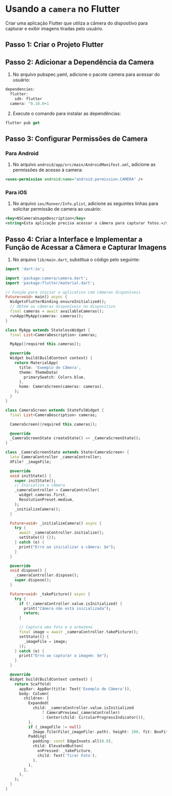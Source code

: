 # Usando a `camera` no Flutter

Criar uma aplicação Flutter que utiliza a câmera do dispositivo para capturar e exibir imagens tiradas pelo usuário.

## Passo 1: Criar o Projeto Flutter


## Passo 2: Adicionar a Dependência da Camera

1. No arquivo pubspec.yaml, adicione o pacote camera para acessar do usuário:

```dart
dependencies:
  flutter:
    sdk: flutter
  camera: ^0.10.0+1
```

2. Execute o comando para instalar as dependências:

```dart
flutter pub get
```


## Passo 3: Configurar Permissões de Camera

### Para Android


1. No arquivo `android/app/src/main/AndroidManifest.xml`, adicione as permissões de acesso à camera:

```xml
<uses-permission android:name="android.permission.CAMERA" />
```

### Para iOS
1. No arquivo `ios/Runner/Info.plist`, adicione as seguintes linhas para solicitar permissão de camera ao usuário:

```xml
<key>NSCameraUsageDescription</key>
<string>Esta aplicação precisa acessar a câmera para capturar fotos.</string>
```


## Passo 4: Criar a Interface e Implementar a Função de Acessar a Câmera e Capturar Imagens

1. No arquivo `lib/main.dart`, substitua o código pelo seguinte:

```dart
import 'dart:io';

import 'package:camera/camera.dart';
import 'package:flutter/material.dart';

// Função para iniciar o aplicativo com câmeras disponíveis
Future<void> main() async {
  WidgetsFlutterBinding.ensureInitialized();
  // Obtém as câmeras disponíveis no dispositivo
  final cameras = await availableCameras();
  runApp(MyApp(cameras: cameras));
}

class MyApp extends StatelessWidget {
  final List<CameraDescription> cameras;

  MyApp({required this.cameras});

  @override
  Widget build(BuildContext context) {
    return MaterialApp(
      title: 'Exemplo de Câmera',
      theme: ThemeData(
        primarySwatch: Colors.blue,
      ),
      home: CameraScreen(cameras: cameras),
    );
  }
}

class CameraScreen extends StatefulWidget {
  final List<CameraDescription> cameras;

  CameraScreen({required this.cameras});

  @override
  _CameraScreenState createState() => _CameraScreenState();
}

class _CameraScreenState extends State<CameraScreen> {
  late CameraController _cameraController;
  XFile? _imageFile;

  @override
  void initState() {
    super.initState();
    // Inicializa a câmera
    _cameraController = CameraController(
      widget.cameras.first,
      ResolutionPreset.medium,
    );
    _initializeCamera();
  }

  Future<void> _initializeCamera() async {
    try {
      await _cameraController.initialize();
      setState(() {});
    } catch (e) {
      print("Erro ao inicializar a câmera: $e");
    }
  }

  @override
  void dispose() {
    _cameraController.dispose();
    super.dispose();
  }

  Future<void> _takePicture() async {
    try {
      if (!_cameraController.value.isInitialized) {
        print("Câmera não está inicializada");
        return;
      }

      // Captura uma foto e a armazena
      final image = await _cameraController.takePicture();
      setState(() {
        _imageFile = image;
      });
    } catch (e) {
      print("Erro ao capturar a imagem: $e");
    }
  }

  @override
  Widget build(BuildContext context) {
    return Scaffold(
      appBar: AppBar(title: Text('Exemplo de Câmera')),
      body: Column(
        children: [
          Expanded(
            child: _cameraController.value.isInitialized
                ? CameraPreview(_cameraController)
                : Center(child: CircularProgressIndicator()),
          ),
          if (_imageFile != null)
            Image.file(File(_imageFile!.path), height: 200, fit: BoxFit.cover),
          Padding(
            padding: const EdgeInsets.all(8.0),
            child: ElevatedButton(
              onPressed: _takePicture,
              child: Text('Tirar Foto'),
            ),
          ),
        ],
      ),
    );
  }
}
```